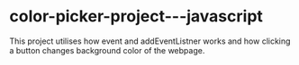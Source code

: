 # color-picker-project---javascript
This project utilises how event and addEventListner works and how clicking a button changes background color of the webpage.
